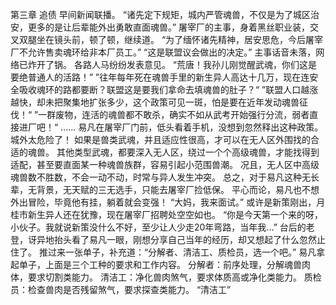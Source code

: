 第三章 追债
    早间新闻联播。
    “诸先定下规矩，城内严管魂兽，不仅是为了城区治安，更多的是让后辈能外出勇敢直面魂兽。”
    屠宰厂的主事，身着黑丝职业装，交叉双腿坐在镜头前，顿了顿，继续道。
    “为了缅怀诸先精神，居安思危，今后屠宰厂不允许售卖魂环给非本厂员工。”
    “这是联盟议会做出的决定。”
    主事话音未落，网络已炸开了锅。
    各路人马纷纷发表意见。 
    “荒唐！我孙儿刚觉醒武魂，你们这是要绝普通人的活路！”
    ”往年每年死在魂兽手里的新生异人高达十几万，现在连安全吸收魂环的路都要断？联盟这是要我们拿命去填魂兽的肚子？“
    ”联盟人口越涨越快，却未把聚集地扩张多少，这个政策可见一斑，怕是要在近年发动魂兽征伐！“
    ”一群废物，连活的魂兽都不敢杀，确实不如从武考开始强行分流，弱者直接进厂吧！“
    ......
    易凡在屠宰厂门前，低头看着手机，没想到忽然释出这种政策。
    城外太危险了！
    如果是兽类武魂，并且适应性很高，才可以在无人区外围找的合适的魂兽。
    其他类型武魂，都要深入无人区，绕过一个个高级魂兽，才能找得到适配，甚至要直面某一种魂兽族群，容易引起小范围兽潮。
    况且，无人区中高级魂兽数不胜数，不会一动不动，时常与异人发生冲突。
    总之，对于易凡这种无长辈，无背景，无天赋的三无选手，只能去屠宰厂捡低保。
    平心而论，易凡也不想外出冒险，毕竟他有挂，躺着就会变强！
    “大妈，我来面试。”
    或许是新策刚出，月桂市新生异人还在犹豫，现在屠宰厂招聘处空空如也。
    “你是今天第一个来的呀，小伙子。我就说新策没什么不好，至少让人少走20年弯路，当年我...”
    台后的老登，讶异地抬头看了易凡一眼，刚想分享自己当年的经历，却又想起了什么忽然止住了。
    推过来一张单子，补充道：“分解者、清洁工、质检员，选一个吧。”
    易凡拿起单子，上面是三个工种的要求和工作内容。
    分解者：前序处理，分解魂兽肉体，要求切割类能力。
    清洁工：净化兽肉煞气，要求体质高或净化类能力。
    质检员：检查兽肉是否残留煞气，要求探查类能力。
    “清洁工”
